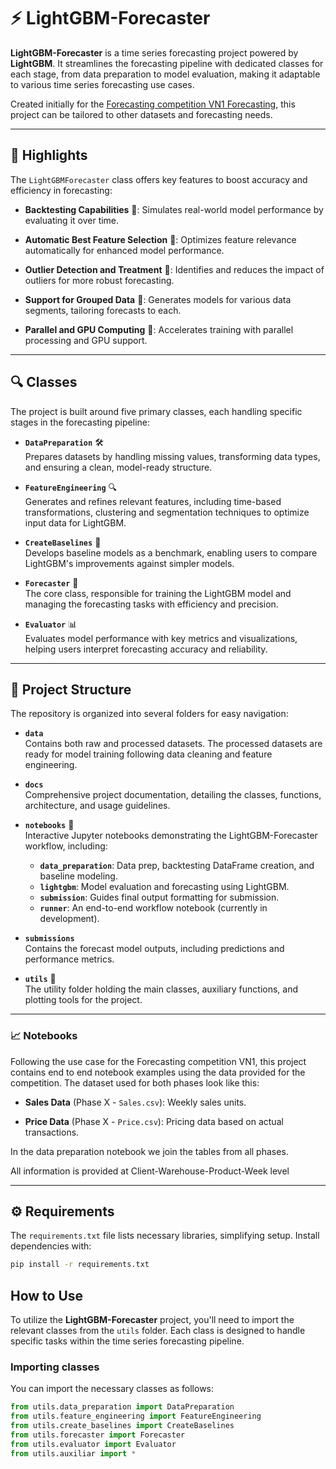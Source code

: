 # ⚡ LightGBM-Forecaster 

**LightGBM-Forecaster** is a time series forecasting project powered by **LightGBM**. It streamlines the forecasting pipeline with dedicated classes for each stage, from data preparation to model evaluation, making it adaptable to various time series forecasting use cases.

Created initially for the [Forecasting competition VN1 Forecasting](https://www.datasource.ai/en/home/data-science-competitions-for-startups/phase-2-vn1-forecasting-accuracy-challenge/description), this project can be tailored to other datasets and forecasting needs.

---


## 🌟 Highlights

The `LightGBMForecaster` class offers key features to boost accuracy and efficiency in forecasting:

- **Backtesting Capabilities** 🧭: Simulates real-world model performance by evaluating it over time.
  
- **Automatic Best Feature Selection** 🎯: Optimizes feature relevance automatically for enhanced model performance.
  
- **Outlier Detection and Treatment** 🚨: Identifies and reduces the impact of outliers for more robust forecasting.

- **Support for Grouped Data** 👥: Generates models for various data segments, tailoring forecasts to each.

- **Parallel and GPU Computing** 🚀: Accelerates training with parallel processing and GPU support.

---

## 🔍 **Classes**

The project is built around five primary classes, each handling specific stages in the forecasting pipeline:

- **`DataPreparation`** 🛠️  
   Prepares datasets by handling missing values, transforming data types, and ensuring a clean, model-ready structure.

- **`FeatureEngineering`** 🔍  
   Generates and refines relevant features, including time-based transformations, clustering and segmentation techniques to optimize input data for LightGBM.

- **`CreateBaselines`** 🧩  
   Develops baseline models as a benchmark, enabling users to compare LightGBM's improvements against simpler models.

- **`Forecaster`** 🔮  
   The core class, responsible for training the LightGBM model and managing the forecasting tasks with efficiency and precision.

- **`Evaluator`** 📊  
   Evaluates model performance with key metrics and visualizations, helping users interpret forecasting accuracy and reliability.

---

## 📁 Project Structure

The repository is organized into several folders for easy navigation:

- **`data`**  
  Contains both raw and processed datasets. The processed datasets are ready for model training following data cleaning and feature engineering.

- **`docs`**  
  Comprehensive project documentation, detailing the classes, functions, architecture, and usage guidelines.

- **`notebooks`** 📝  
  Interactive Jupyter notebooks demonstrating the LightGBM-Forecaster workflow, including:
  - **`data_preparation`**: Data prep, backtesting DataFrame creation, and baseline modeling.
  - **`lightgbm`**: Model evaluation and forecasting using LightGBM.
  - **`submission`**: Guides final output formatting for submission.
  - **`runner`**: An end-to-end workflow notebook (currently in development).

- **`submissions`**  
  Contains the forecast model outputs, including predictions and performance metrics.

- **`utils`** 🔧  
  The utility folder holding the main classes, auxiliary functions, and plotting tools for the project.

---

### 📈 **Notebooks**  

Following the use case for the Forecasting competition VN1, this project contains end to end notebook examples using the data provided for the competition. The dataset used for both phases look like this:

- **Sales Data** (Phase X - `Sales.csv`): Weekly sales units.

- **Price Data** (Phase X - `Price.csv`): Pricing data based on actual transactions.

In the data preparation notebook we join the tables from all phases. 

All information is provided at Client-Warehouse-Product-Week level

---

## ⚙️ Requirements

The `requirements.txt` file lists necessary libraries, simplifying setup. Install dependencies with:

```bash
pip install -r requirements.txt
```

## How to Use

To utilize the **LightGBM-Forecaster** project, you'll need to import the relevant classes from the `utils` folder. Each class is designed to handle specific tasks within the time series forecasting pipeline.

### Importing classes

You can import the necessary classes as follows:

```python
from utils.data_preparation import DataPreparation
from utils.feature_engineering import FeatureEngineering
from utils.create_baselines import CreateBaselines
from utils.forecaster import Forecaster
from utils.evaluator import Evaluator
from utils.auxiliar import *
```